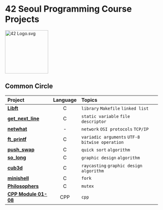 # 42 Seoul Programming Course Projects

<p><img src="https://upload.wikimedia.org/wikipedia/commons/8/8d/42_Logo.svg" alt="42 Logo.svg" width="142"></p>

## Common Circle

| Project                                | Language | Topics                                           | 
| :------------------------------------- | :------: | :----------------------------------------------- | 
| [**Libft**](./libft)                   |    C     | `library` `Makefile` `linked list`               | 
| [**get_next_line**](./get_next_line)   |    C     | `static variable` `file descriptor`              | 
| [**netwhat**](./netwhat)               |    -     | `network` `OSI protocols` `TCP/IP`               | 
| [**ft_printf**](./ft_printf)           |    C     | `variadic arguments` `UTF-8` `bitwise operation` |
| [**push_swap**](./push_swap)           |    C     | `quick sort` `algorithm`                         | 
| [**so_long**](./so_long)               |    C     | `graphic design` `algorithm`                     | 
| [**cub3d**](./cub3d)                   |    C     | `raycasting` `graphic design` `algorithm`        | 
| [**minishell**](./minishell)           |    C     | `fork`                                           | 
| [**Philosophers**](./philosophers)     |    C     | `mutex`                                          | 
| [**CPP Module 01-08**](./cpp_modul)    |    CPP   | `cpp`                                            | 
